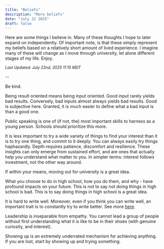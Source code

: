 ```yaml
---
title: "Beliefs"
description: "More beliefs"
date: "July 22 2025"
draft: false
---
```


Here are some things I believe in. Many of these thoughts I hope to later expand on independently. Of important note, is that these simply represent my beliefs based on a relatively short amount of lived experience. I imagine many of these will change as I move through university, let alone different stages of my life. Enjoy.

<span style="font-size:0.9em;font-style:italic;">Last Updated: July 22nd, 2025 11:15 MDT</span>

--

Be kind. 

Being result oriented means being input oriented. Good input rarely yields bad results. Conversely, bad inputs almost always yields bad results. Good is subjective here. Granted, it is much easier to define what a bad input is than a good one.

Public speaking is one of (if not, the) most important skills to harness as a young person. Schools should prioritize this more.

It is less important to try a wide variety of things to find your interest than it is to try one thing, and commit to it deeply. You can always easily try things haphazardly. Depth requires patience, discomfort and resilience. These insights can only emerge from sustained effort, and are ones that actually help you understand what matter to you. In simpler terms: interest follows investment, not the other way around.

If within your means, moving out for university is a great idea.

What you choose to do in high school, how you do them, and why - have profound impacts on your future. This is not to say not doing things in high school is bad. This is to say doing things in high school is a great idea.

It is hard to write well. Moreover, even if you think you can write well, an important trait is to constantly try to write better. See more [here](https://paulgraham.com/goodwriting.html).

Leadership is inseparable from empathy. You cannot lead a group of people without first understanding what it is like to be in their shoes (with genuine curiosity, and interest). 

Showing up is an extremely underrated mechanism for achieving anything. If you are lost, start by showing up and trying something.